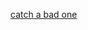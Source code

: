---
layout: post
wordpress_id: 423
wordpress_url: http://noesbueno.com/archives/423
date: '2010-01-26 00:59:40 -0600'
date_gmt: '2010-01-26 05:59:40 -0600'
body: |
  <p><a href="http://blog.turntablelab.com/2010/01/catch_a_bad_one.html">catch a bad one</a></p>
---